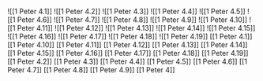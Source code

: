 ![[1 Peter 4.1]]
![[1 Peter 4.2]]
![[1 Peter 4.3]]
![[1 Peter 4.4]]
![[1 Peter 4.5]]
![[1 Peter 4.6]]
![[1 Peter 4.7]]
![[1 Peter 4.8]]
![[1 Peter 4.9]]
![[1 Peter 4.10]]
![[1 Peter 4.11]]
![[1 Peter 4.12]]
![[1 Peter 4.13]]
![[1 Peter 4.14]]
![[1 Peter 4.15]]
![[1 Peter 4.16]]
![[1 Peter 4.17]]
![[1 Peter 4.18]]
![[1 Peter 4.19]]
[[1 Peter 4.1]]
[[1 Peter 4.10]]
[[1 Peter 4.11]]
[[1 Peter 4.12]]
[[1 Peter 4.13]]
[[1 Peter 4.14]]
[[1 Peter 4.15]]
[[1 Peter 4.16]]
[[1 Peter 4.17]]
[[1 Peter 4.18]]
[[1 Peter 4.19]]
[[1 Peter 4.2]]
[[1 Peter 4.3]]
[[1 Peter 4.4]]
[[1 Peter 4.5]]
[[1 Peter 4.6]]
[[1 Peter 4.7]]
[[1 Peter 4.8]]
[[1 Peter 4.9]]
[[1 Peter 4]]

